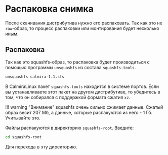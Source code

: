 # Распаковка снимка

После скачивания дистрибутива нужно его распаковать. Так как это не `raw`-образ, то процесс распаковки или монтирования будет несколько иным.

## Распаковка

Так как это squashfs-образ, то распаковка будет производиться с помощью программы `unsquashfs` из состава `squashfs-tools`.

```bash
unsquashfs calmira-1.1.sfs
```

В CalmiraLinux пакет `squashfs-tools` находится в системе портов. Если вы устанавливаете этот пакет на другом дистрибутиве, то убедитесь в том, что он собирался с поддержкой формата сжатия `xz`.

!!! warning "Внимание"
    squashfs очень сильно сжимает данные. Сжатый образ весит 207 Мб, а данные, которые распакуются из него - 1 Гб. Учитывайте это.

Файлы распакуются в директорию `squashfs-root`. Введите:

```bash
cd squashfs-root
```

Для перехода в эту директорию.
